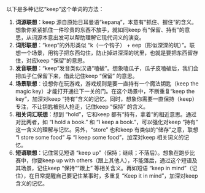 以下是多种记忆“keep”这个单词的方法：
1. **词源联想**：keep 源自原始日耳曼语“kepaną”，本意有“抓住、握住”的含义。想象你紧紧抓住一件珍贵的东西不放手，就如同keep 有“保留、持有”的意思，从词源本意出发可以帮助理解它现代词义的演变。
2. **词形联想**：“keep”的外形类似 “k（一个钩子） + eep（形似深深的坑）”。联想一个场景，用钩子把东西勾住，防止掉进深深的坑里，也就是要把东西留存住，对应keep “保留”的意思。 
3. **发音联想**：“keep”发音类似汉语“嗑破”。想象嗑瓜子，瓜子皮嗑破后，我们会把瓜子仁保留下来，借此记住keep “保留” 的意思。
4. **场景联想**：设想你在玩游戏，游戏规则是要一直持有一个魔法钥匙（keep the magic key）才能打开通往下一关的门。在这个场景中，不断重复“keep the key”，加深对keep “持有”含义的记忆。同时，想象你需要一直保持（keep）专注，不让钥匙被别人抢走，记住keep “保持” 的含义。
5. **相关词汇联想**：想到 “hold”，它和keep 都有“持有，拿着”的相近意思。通过对比两者，如 “I hold a book.” 和 “I keep a book.”，可以强化对keep “持有” 这一含义的理解与记忆。另外，“store” 也和keep 有类似的“储存”之意，联想 “I store some food” 与 “I keep some food”，加深对keep 相关词义的记忆。
6. **短语联想**：记住常见短语 “keep up”（保持；继续；不落后）。想象在跑步比赛中，你要keep up with others（跟上其他人），不能落后，通过这个短语及其场景，记住keep “保持”“跟上” 等相关含义。再如短语 “keep in mind”（记住），在日常提醒自己要记住某事时，多重复 “Keep it in mind”，加深对keep 含义的记忆。 
